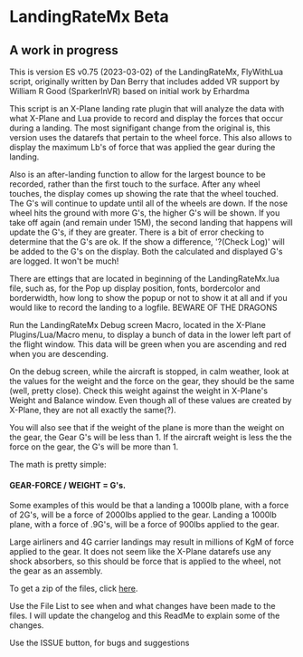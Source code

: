 # LandingRateMx Beta


## A work in progress


This is version ES v0.75 (2023-03-02) of the LandingRateMx, FlyWithLua script, originally written by Dan Berry that includes added VR support by William R Good (SparkerInVR) based on initial work by Erhardma

This script is an X-Plane landing rate plugin that will analyze the data with what X-Plane and Lua provide to record and display the forces that occur during a landing. The most signifigant change from the original is, this version uses the datarefs that pertain to the wheel force. This also allows to display the maximum Lb's of force that was applied the gear during the landing. 

Also is an after-landing function to allow for the largest bounce to be recorded, rather than the first touch to the surface. After any wheel touches, the display comes up showing the rate that the wheel touched. The G's will continue to update until all of the wheels are down. If the nose wheel hits the ground with more G's, the higher G's will be shown. If you take off again (and remain under 15M), the second landing that happens will update the G's, if they are greater. There is a bit of error checking to determine that the G's are ok. If the show a difference, '?(Check Log)' will be added to the G's on the display. Both the calculated and displayed G's are logged. It won't be much!

There are ettings that are located in beginning of the LandingRateMx.lua file, such as, for the Pop up display position, fonts, bordercolor and borderwidth, how long to show the popup or not to show it at all and if you would like to record the landing to a logfile.  BEWARE OF THE DRAGONS

Run the LandingRateMx Debug screen Macro, located in the X-Plane Plugins/Lua/Macro menu, to display a bunch of data in the lower left part of the flight window. This data will be green when you are ascending and red when you are descending.

On the debug screen, while the aircraft is stopped, in calm weather, look at the values for the weight and the force on the gear, they should be the same (well, pretty close). Check this weight against the weight in X-Plane's Weight and Balance window. Even though all of these values are created by X-Plane, they are not all exactly the same(?). 

You will also see that if the weight of the plane is more than the weight on the gear, the Gear G's will be less than 1.
If the aircraft weight is less the the force on the gear, the G's will be more than 1. 

The math is pretty simple:
#### GEAR-FORCE / WEIGHT = G's. 

Some examples of this would be that a landing a 1000lb plane, with a force of 2G's, will be a force of 2000lbs applied to the gear. 
Landing a 1000lb plane, with a force of .9G's, will be a force of 900lbs applied to the gear.

Large airliners and 4G carrier landings may result in millions of KgM of force applied to the gear. It does not seem like the X-Plane datarefs use any shock absorbers, so this should be force that is applied to the wheel, not the gear as an assembly.


To get a zip of the files, click [here](https://github.com/EdmundStoner/LandingRate/archive/refs/heads/main.zip).

Use the File List to see when and what changes have been made to the files.
I will update the changelog and this ReadMe to explain some of the changes.

Use the ISSUE button, for bugs and suggestions
